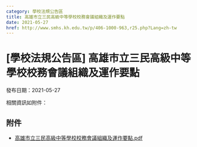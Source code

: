 ```yaml
---
category: 學校法規公告區
title: 高雄市立三民高級中等學校校務會議組織及運作要點
date: 2021-05-27
href: http://www.smhs.kh.edu.tw/p/406-1000-963,r25.php?Lang=zh-tw
---
```


# [學校法規公告區] 高雄市立三民高級中等學校校務會議組織及運作要點

發布日期：2021-05-27

<div><div></div><div>相關資訊如附件：</div></div>

## 附件

- [高雄市立三民高級中等學校校務會議組織及運作要點.pdf](https://www.smhs.kh.edu.tw/var/file/0/1000/attach/90/pta_435_446012_83928.pdf)
